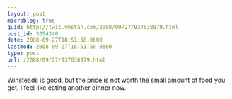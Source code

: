 ```yaml
---
layout: post
microblog: true
guid: http://twit.vmstan.com/2008/09/27/937638979.html
post_id: 3054240
date: 2008-09-27T18:51:58-0600
lastmod: 2008-09-27T18:51:58-0600
type: post
url: /2008/09/27/937638979.html
---
```

Winsteads is good, but the price is not worth the small amount of food you get. I feel like eating another dinner now.
